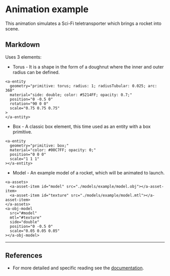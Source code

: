 # Animation example

This animation simulates a Sci-Fi teletransporter which brings a rocket into scene.

## Markdown
Uses 3 elements:
* Torus - It is a shape in the form of a doughnut where the inner and outer radius can be defined.
```
<a-entity
  geometry="primitive: torus; radius: 1; radiusTubular: 0.025; arc: 360"
  material="side: double; color: #5214FF; opacity: 0.7;"
  position="0 -0.5 0"
  rotation="90 0 0"
  scale="0.75 0.75 0.75"
>
</a-entity>
```

* Box - A classic box element, this time used as an entity with a box primitive.
```
<a-entity
  geometry="primitive: box;"
  material="color: #00C7FF; opacity: 0;"
  position="0 0 0"
  scale="1 1 1"
></a-entity>
```

* Model - An example model of a rocket, which will be animated to launch.
```
<a-assets>
  <a-asset-item id="model" src="./models/example/model.obj"></a-asset-item>
  <a-asset-item id="texture" src="./models/example/model.mtl"></a-asset-item>
</a-assets>
<a-obj-model
  src="#model"
  mtl="#texture"
  side="double"
  position="0 -0.5 0"
  scale="0.05 0.05 0.05"
></a-obj-model>
```

---

## References
* For more detailed and specific reading see the [documentation](https://aframe.io/docs/1.0.0/components/animation.html).
